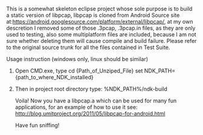 This is a somewhat skeleton eclipse project whose sole purpose is to build a static version of libpcap, libpcap is cloned from Android
Source site at:https://android.googlesource.com/platform/external/libpcap/, at my own descretion I removed some of those .3pcap, .3pcap.in files,
as they are only used to testing, also some multiplatform files are included, because I am not sure whether deleting them
will cause compile and build failure. Please refer to the original source trunk for all the files contained in Test Suite.

Usage instruction (windows only, linux should be similar)

1) Open CMD.exe, type 
cd {Path_of_Unziped_File}
set NDK_PATH={path_to_where_NDK_installed}

2) Then in project root directory type:
   %NDK_PATH%/ndk-build
   
   Voila! Now you have a libpcap.a which can be used for many fun applications, for an example of how to use it see:
   http://blog.umitproject.org/2011/05/libpcap-for-android.html
   
   Have fun sniffing!
